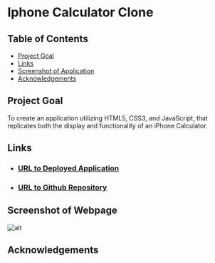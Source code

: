 # Iphone Calculator Clone

## Table of Contents
- [Project Goal](##Project-Goal)
- [Links](##Links)
- [Screenshot of Application](##Screenshot-of-Application)
- [Acknowledgements](##Acknowledgements)

## Project Goal
To create an application utilizing HTML5, CSS3, and JavaScript, that replicates both the display and functionality of an iPhone Calculator.

## Links
- ### [URL to Deployed Application](https://inklein1997.github.io/Calculator/)
- ### [URL to Github Repository](https://github.com/inklein1997/Calculator)

## Screenshot of Webpage
![alt](./assets/images/...)

## Acknowledgements